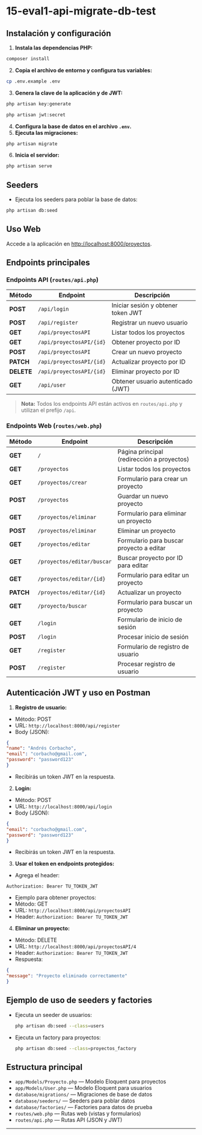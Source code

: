# 15-eval1-api-migrate-db-test
##  Instalación y configuración
1. **Instala las dependencias PHP:**
  ```bash
  composer install
  ```
2. **Copia el archivo de entorno y configura tus variables:**
  ```bash
  cp .env.example .env
  ```
3. **Genera la clave de la aplicación y de JWT:**
  ```bash
  php artisan key:generate

  php artisan jwt:secret
  ```
4. **Configura la base de datos en el archivo `.env`.**
5. **Ejecuta las migraciones:**
  ```bash
  php artisan migrate
  ```
6. **Inicia el servidor:**
  ```bash
  php artisan serve
  ```
## Seeders 
 - Ejecuta los seeders para poblar la base de datos:
  ```bash
  php artisan db:seed
  ```


##  Uso Web
Accede a la aplicación en [http://localhost:8000/proyectos](http://localhost:8000/proyectos).

##  Endpoints principales

### **Endpoints API** (`routes/api.php`)
|  Método  |  Endpoint                   |  Descripción                        |
|------------|------------------------------|---------------------------------------|
| **POST**   | `/api/login`                 | Iniciar sesión y obtener token JWT    |
| **POST**   | `/api/register`              | Registrar un nuevo usuario            |
| **GET**    | `/api/proyectosAPI`          | Listar todos los proyectos            |
| **GET**    | `/api/proyectosAPI/{id}`     | Obtener proyecto por ID               |
| **POST**   | `/api/proyectosAPI`          | Crear un nuevo proyecto               |
| **PATCH**  | `/api/proyectosAPI/{id}`     | Actualizar proyecto por ID            |
| **DELETE** | `/api/proyectosAPI/{id}`     | Eliminar proyecto por ID              |
| **GET**    | `/api/user`                  | Obtener usuario autenticado (JWT)     |
> **Nota:** Todos los endpoints API están activos en `routes/api.php` y utilizan el prefijo `/api`.
### **Endpoints Web** (`routes/web.php`)
|  Método  |  Endpoint                  |  Descripción                        |
|------------|-----------------------------|---------------------------------------|
| **GET**    | `/`                         | Página principal (redirección a proyectos) |
| **GET**    | `/proyectos`                | Listar todos los proyectos            |
| **GET**    | `/proyectos/crear`          | Formulario para crear un proyecto     |
| **POST**   | `/proyectos`                | Guardar un nuevo proyecto             |
| **GET**    | `/proyectos/eliminar`       | Formulario para eliminar un proyecto  |
| **POST**   | `/proyectos/eliminar`       | Eliminar un proyecto                  |
| **GET**    | `/proyectos/editar`         | Formulario para buscar proyecto a editar |
| **GET**    | `/proyectos/editar/buscar`  | Buscar proyecto por ID para editar    |
| **GET**    | `/proyectos/editar/{id}`    | Formulario para editar un proyecto    |
| **PATCH**  | `/proyectos/editar/{id}`    | Actualizar un proyecto                |
| **GET**    | `/proyecto/buscar`          | Formulario para buscar un proyecto    |
| **GET**    | `/login`                    | Formulario de inicio de sesión        |
| **POST**   | `/login`                    | Procesar inicio de sesión             |
| **GET**    | `/register`                 | Formulario de registro de usuario     |
| **POST**   | `/register`                 | Procesar registro de usuario          |

##  Autenticación JWT y uso en Postman
1. **Registro de usuario:**
  - Método: POST
  - URL: `http://localhost:8000/api/register`
  - Body (JSON):
  ```json
  {
  "name": "Andrés Corbacho",
  "email": "corbacho@gmail.com",
  "password": "password123"
  }
  ```
  - Recibirás un token JWT en la respuesta.

2. **Login:**
  - Método: POST
  - URL: `http://localhost:8000/api/login`
  - Body (JSON):
  ```json
  {
  "email": "corbacho@gmail.com",
  "password": "password123"
  }
  ```
  - Recibirás un token JWT en la respuesta.

3. **Usar el token en endpoints protegidos:**
  - Agrega el header:
  ```
  Authorization: Bearer TU_TOKEN_JWT
  ```
  - Ejemplo para obtener proyectos:
  - Método: GET
  - URL: `http://localhost:8000/api/proyectosAPI`
  - Header: `Authorization: Bearer TU_TOKEN_JWT`
4. **Eliminar un proyecto:**
  - Método: DELETE
  - URL: `http://localhost:8000/api/proyectosAPI/4`
  - Header: `Authorization: Bearer TU_TOKEN_JWT`
  - Respuesta:
  ```json
  {
  "message": "Proyecto eliminado correctamente"
  }
  ```

##  Ejemplo de uso de seeders y factories
- Ejecuta un seeder de usuarios:
  ```bash
  php artisan db:seed --class=users
  ```
- Ejecuta un factory para proyectos:
  ```bash
  php artisan db:seed --class=proyectos_factory
  ```

##  Estructura principal
- `app/Models/Proyecto.php` — Modelo Eloquent para proyectos
- `app/Models/User.php` — Modelo Eloquent para usuarios
- `database/migrations/` — Migraciones de base de datos
- `database/seeders/` — Seeders para poblar datos
- `database/factories/` — Factories para datos de prueba
- `routes/web.php` — Rutas web (vistas y formularios)
- `routes/api.php` — Rutas API (JSON y JWT)
---
